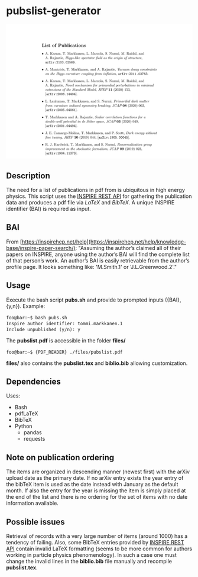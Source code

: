 # pubslist-generator

![](./files/image.jpg)
## Description

The need for a list of publications in pdf from is ubiquitous in high energy physics. This script uses the [INSPIRE REST API](https://github.com/inspirehep/rest-api-doc) for gathering the publication data and produces a pdf file via *LaTeX* and *BibTeX*. A unique INSPIRE identifier (BAI) is required as input.

## BAI

From [https://inspirehep.net/help](https://inspirehep.net/help/knowledge-base/inspire-paper-search/): "Assuming the author’s claimed all of their papers on INSPIRE, anyone using the author’s BAI will find the complete list of that person’s work. An author’s BAI is easily retrievable from the author’s profile page. It looks something like: 'M.Smith.1' or 'J.L.Greenwood.2'."

## Usage
Execute the bash script **pubs.sh** and provide to prompted inputs ({BAI}, {y,n}). Example:

```console
foo@bar:~$ bash pubs.sh
Inspire author identifier: tommi.markkanen.1
Include unpublished (y/n): y
```
The **pubslist.pdf** is accessible in the folder **files/**
```console
foo@bar:~$ {PDF_READER} ./files/pubslist.pdf
```
**files/** also contains the **pubslist.tex** and **biblio.bib** allowing customization.

## Dependencies
Uses:
- Bash
- pdfLaTeX
- BibTeX
- Python
  - pandas
  - requests

## Note on publication ordering
The items are organized in descending manner (newest first) with the arXiv
upload date as the primary date. If no arXiv entry exists the year entry of the bibTeX item is used as the date instead with January as the default month. If also the entry for the year is missing the item is simply placed at the end of the list and there is no ordering for the set of items with no date information available.   

## Possible issues
Retrieval of records with a very large number of items (around 1000) has a tendency of failing. Also, some BibTeX entries provided by [INSPIRE REST API](https://github.com/inspirehep/rest-api-doc) contain invalid LaTeX formatting (seems to be more common for authors working in particle physics phenomenology). In such a case one must change the invalid lines in the **biblio.bib** file manually and recompile **pubslist.tex**.
